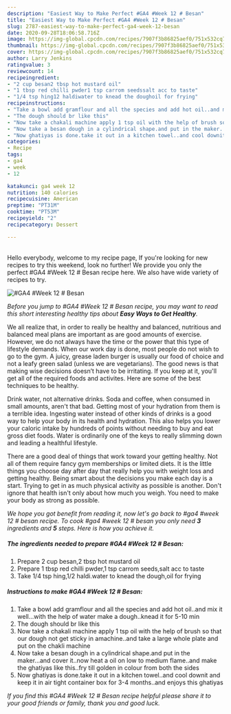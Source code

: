 ```yaml
---
description: "Easiest Way to Make Perfect #GA4 #Week 12 # Besan"
title: "Easiest Way to Make Perfect #GA4 #Week 12 # Besan"
slug: 2787-easiest-way-to-make-perfect-ga4-week-12-besan
date: 2020-09-28T18:06:58.716Z
image: https://img-global.cpcdn.com/recipes/7907f3b86825aef0/751x532cq70/ga4-week-12-besan-recipe-main-photo.jpg
thumbnail: https://img-global.cpcdn.com/recipes/7907f3b86825aef0/751x532cq70/ga4-week-12-besan-recipe-main-photo.jpg
cover: https://img-global.cpcdn.com/recipes/7907f3b86825aef0/751x532cq70/ga4-week-12-besan-recipe-main-photo.jpg
author: Larry Jenkins
ratingvalue: 3
reviewcount: 14
recipeingredient:
- "2 cup besan2 tbsp hot mustard oil"
- "1 tbsp red chilli pwder1 tsp carrom seedssalt acc to taste"
- "1/4 tsp hing12 haldiwater to knead the doughoil for frying"
recipeinstructions:
- "Take a bowl add gramflour and all the species and add hot oil..and mix it well...with the help of water make a dough..knead it for 5-10 min"
- "The dough should br like this"
- "Now take a chakali machine apply 1 tsp oil with the help of brush so that our dough not get sticky in amachine..and take a large whole plate and put on the chakli machine"
- "Now take a besan dough in a cylindrical shape.and put in the maker...and cover it..now heat a oil on low to medium flame..and make the ghatiyas like this..fry till golden in colour from both the sides"
- "Now ghatiyas is done.take it out in a kitchen towel..and cool downit and keep it in air tight container box for 3-4 months..and enjoys this ghatiyas"
categories:
- Recipe
tags:
- ga4
- week
- 12

katakunci: ga4 week 12 
nutrition: 140 calories
recipecuisine: American
preptime: "PT31M"
cooktime: "PT53M"
recipeyield: "2"
recipecategory: Dessert

---
```

<br>
Hello everybody, welcome to my recipe page, If you're looking for new recipes to try this weekend, look no further! We provide you only the perfect #GA4 #Week 12 # Besan recipe here. We also have wide variety of recipes to try.
<br>


![#GA4 #Week 12 # Besan](https://img-global.cpcdn.com/recipes/7907f3b86825aef0/751x532cq70/ga4-week-12-besan-recipe-main-photo.jpg)

<i>Before you jump to #GA4 #Week 12 # Besan recipe, you may want to read this short interesting healthy tips about <strong>Easy Ways to Get Healthy</strong>.</i>

We all realize that, in order to really be healthy and balanced, nutritious and balanced meal plans are important as are good amounts of exercise. However, we do not always have the time or the power that this type of lifestyle demands. When our work day is done, most people do not wish to go to the gym. A juicy, grease laden burger is usually our food of choice and not a leafy green salad (unless we are vegetarians). The good news is that making wise decisions doesn’t have to be irritating. If you keep at it, you'll get all of the required foods and activites. Here are some of the best techniques to be healthy.

Drink water, not alternative drinks. Soda and coffee, when consumed in small amounts, aren't that bad. Getting most of your hydration from them is a terrible idea. Ingesting water instead of other kinds of drinks is a good way to help your body in its health and hydration. This also helps you lower your caloric intake by hundreds of points without needing to buy and eat gross diet foods. Water is ordinarily one of the keys to really slimming down and leading a healthful lifestyle.

There are a good deal of things that work toward your getting healthy. Not all of them require fancy gym memberships or limited diets. It is the little things you choose day after day that really help you with weight loss and getting healthy. Being smart about the decisions you make each day is a start. Trying to get in as much physical activity as possible is another. Don't ignore that health isn't only about how much you weigh. You need to make your body as strong as possible. 


<i>We hope you got benefit from reading it, now let's go back to #ga4 #week 12 # besan recipe. To cook #ga4 #week 12 # besan you only need <strong>3</strong> ingredients and <strong>5</strong> steps. Here is how you achieve it.
</i>

##### The ingredients needed to prepare #GA4 #Week 12 # Besan:

1. Prepare 2 cup besan,2 tbsp hot mustard oil
1. Prepare 1 tbsp red chilli pwder,1 tsp carrom seeds,salt acc to taste
1. Take 1/4 tsp hing,1/2 haldi.water to knead the dough,oil for frying


##### Instructions to make #GA4 #Week 12 # Besan:

1. Take a bowl add gramflour and all the species and add hot oil..and mix it well...with the help of water make a dough..knead it for 5-10 min
1. The dough should br like this
1. Now take a chakali machine apply 1 tsp oil with the help of brush so that our dough not get sticky in amachine..and take a large whole plate and put on the chakli machine
1. Now take a besan dough in a cylindrical shape.and put in the maker...and cover it..now heat a oil on low to medium flame..and make the ghatiyas like this..fry till golden in colour from both the sides
1. Now ghatiyas is done.take it out in a kitchen towel..and cool downit and keep it in air tight container box for 3-4 months..and enjoys this ghatiyas


<i>If you find this #GA4 #Week 12 # Besan recipe helpful please share it to your good friends or family, thank you and good luck.</i>
